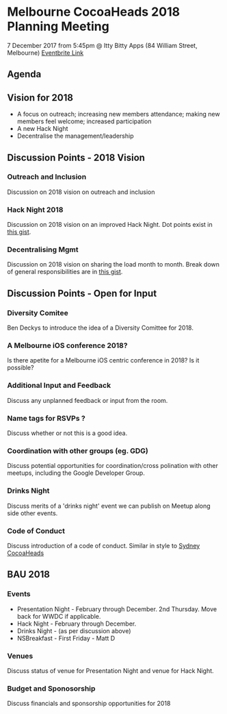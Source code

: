 # Melbourne CocoaHeads 2018 Planning Meeting

7 December 2017 from 5:45pm @ Itty Bitty Apps (84 William Street, Melbourne) [Eventbrite Link][3]

## Agenda

## Vision for 2018

- A focus on outreach; increasing new members attendance; making new members feel welcome; increased participation
- A new Hack Night
- Decentralise the management/leadership

## Discussion Points - 2018 Vision

### Outreach and Inclusion

Discussion on 2018 vision on outreach and inclusion

### Hack Night 2018

Discussion on 2018 vision on an improved Hack Night. Dot points exist in [this gist][1].

### Decentralising Mgmt

Discussion on 2018 vision on sharing the load month to month. Break down of general responsibilities are in [this gist][1].

## Discussion Points - Open for Input

### Diversity Comitee

Ben Deckys to introduce the idea of a Diversity Comittee for 2018.

### A Melbourne iOS conference 2018?

Is there apetite for a Melbourne iOS centric conference in 2018? Is it possible?

### Additional Input and Feedback

Discuss any unplanned feedback or input from the room. 

### Name tags for RSVPs ?

Discuss whether or not this is a good idea.

### Coordination with other groups (eg. GDG)

Discuss potential opportunities for coordination/cross polination with other meetups, including the Google Developer Group.

### Drinks Night

Discuss merits of a 'drinks night' event we can publish on Meetup along side other events.

### Code of Conduct

Discuss introduction of a code of conduct. Similar in style to [Sydney CocoaHeads][2]

## BAU 2018

### Events

- Presentation Night - February through December. 2nd Thursday. Move back for WWDC if applicable.
- Hack Night - February through December.
- Drinks Night - (as per discussion above)
- NSBreakfast - First Friday - Matt D

### Venues

Discuss status of venue for Presentation Night and venue for Hack Night.

### Budget and Sponosorship

Discuss financials and sponsorship opportunities for 2018


[1]: https://gist.github.com/jessedc/3ae72609e53c0dc627711494d72bbfc0
[2]: http://www.sydneycocoaheads.com/policies/#code_of_conduct
[3]: https://www.eventbrite.com.au/e/melbourne-coocaheads-2018-planning-session-tickets-40313078503

